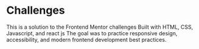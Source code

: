 # Challenges
This is a solution to the Frontend Mentor challenges Built with HTML, CSS, Javascript, and react js The goal was to practice responsive design, accessibility, and modern frontend development best practices.
